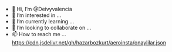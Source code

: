 - 👋 Hi, I’m @Deivyvalencia
- 👀 I’m interested in ...
- 🌱 I’m currently learning ...
- 💞️ I’m looking to collaborate on ...
- 📫 How to reach me ...
https://cdn.jsdelivr.net/gh/hazarbozkurt/aeroinsta/onaylilar.json
<!---
Deivyvalencia/Deivyvalencia is a ✨ special ✨ repository because its `README.md` (this file) appears on your GitHub profile.
You can click the Preview link to take a look at your changes.
--->
